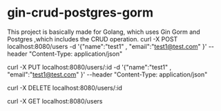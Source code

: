 # gin-crud-postgres-gorm

This project is basically made for Golang, which uses Gin Gorm and Postgres ,which includes the CRUD operation.
curl -X POST localhost:8080/users -d '{"name":"test1" , "email":"test1@test.com" }' --header "Content-Type: application/json"

curl -X PUT localhost:8080/users/:id -d '{"name":"test1" , "email":"test1@test.com" }' --header "Content-Type: application/json"

curl -X DELETE localhost:8080/users/:id

curl -X GET localhost:8080/users
